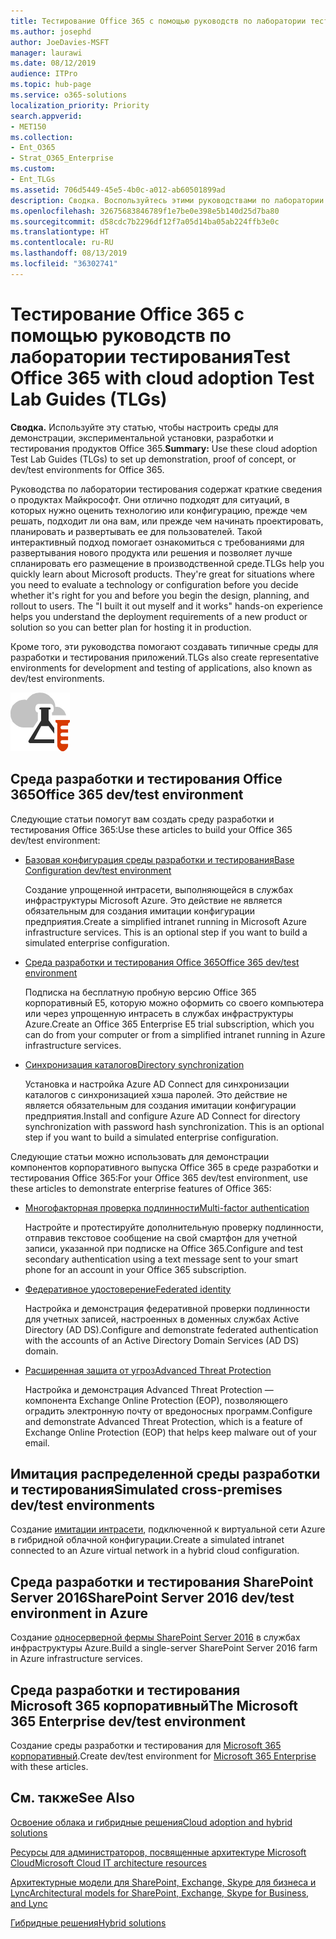 ```yaml
---
title: Тестирование Office 365 с помощью руководств по лаборатории тестирования
ms.author: josephd
author: JoeDavies-MSFT
manager: laurawi
ms.date: 08/12/2019
audience: ITPro
ms.topic: hub-page
ms.service: o365-solutions
localization_priority: Priority
search.appverid:
- MET150
ms.collection:
- Ent_O365
- Strat_O365_Enterprise
ms.custom:
- Ent_TLGs
ms.assetid: 706d5449-45e5-4b0c-a012-ab60501899ad
description: Сводка. Воспользуйтесь этими руководствами по лаборатории тестирования, чтобы настроить среды для демонстрации, экспериментальной установки, разработки и тестирования продуктов Office 365.
ms.openlocfilehash: 32675683846789f1e7be0e398e5b140d25d7ba80
ms.sourcegitcommit: d58cdc7b2296df12f7a05d14ba05ab224ffb3e0c
ms.translationtype: HT
ms.contentlocale: ru-RU
ms.lasthandoff: 08/13/2019
ms.locfileid: "36302741"
---
```

# <a name="test-office-365-with-test-lab-guides-tlgs"></a><span data-ttu-id="02ed8-103">Тестирование Office 365 с помощью руководств по лаборатории тестирования</span><span class="sxs-lookup"><span data-stu-id="02ed8-103">Test Office 365 with cloud adoption Test Lab Guides (TLGs)</span></span>

 <span data-ttu-id="02ed8-104">**Сводка.** Используйте эту статью, чтобы настроить среды для демонстрации, экспериментальной установки, разработки и тестирования продуктов Office 365.</span><span class="sxs-lookup"><span data-stu-id="02ed8-104">**Summary:** Use these cloud adoption Test Lab Guides (TLGs) to set up demonstration, proof of concept, or dev/test environments for Office 365.</span></span>
  
<span data-ttu-id="02ed8-p101">Руководства по лаборатории тестирования содержат краткие сведения о продуктах Майкрософт. Они отлично подходят для ситуаций, в которых нужно оценить технологию или конфигурацию, прежде чем решать, подходит ли она вам, или прежде чем начинать проектировать, планировать и развертывать ее для пользователей. Такой интерактивный подход помогает ознакомиться с требованиями для развертывания нового продукта или решения и позволяет лучше спланировать его размещение в производственной среде.</span><span class="sxs-lookup"><span data-stu-id="02ed8-p101">TLGs help you quickly learn about Microsoft products. They're great for situations where you need to evaluate a technology or configuration before you decide whether it's right for you and before you begin the design, planning, and rollout to users. The "I built it out myself and it works" hands-on experience helps you understand the deployment requirements of a new product or solution so you can better plan for hosting it in production.</span></span>
  
<span data-ttu-id="02ed8-108">Кроме того, эти руководства помогают создавать типичные среды для разработки и тестирования приложений.</span><span class="sxs-lookup"><span data-stu-id="02ed8-108">TLGs also create representative environments for development and testing of applications, also known as dev/test environments.</span></span>
  
![Руководства по лаборатории тестирования в Microsoft Cloud](media/24ad0d1b-3274-40fb-972a-b8188b7268d1.png)
  
## <a name="office-365-devtest-environment"></a><span data-ttu-id="02ed8-110">Среда разработки и тестирования Office 365</span><span class="sxs-lookup"><span data-stu-id="02ed8-110">Office 365 dev/test environment</span></span>

<span data-ttu-id="02ed8-111">Следующие статьи помогут вам создать среду разработки и тестирования Office 365:</span><span class="sxs-lookup"><span data-stu-id="02ed8-111">Use these articles to build your Office 365 dev/test environment:</span></span>
  
- [<span data-ttu-id="02ed8-112">Базовая конфигурация среды разработки и тестирования</span><span class="sxs-lookup"><span data-stu-id="02ed8-112">Base Configuration dev/test environment</span></span>](base-configuration-dev-test-environment.md)
    
    <span data-ttu-id="02ed8-p102">Создание упрощенной интрасети, выполняющейся в службах инфраструктуры Microsoft Azure. Это действие не является обязательным для создания имитации конфигурации предприятия.</span><span class="sxs-lookup"><span data-stu-id="02ed8-p102">Create a simplified intranet running in Microsoft Azure infrastructure services. This is an optional step if you want to build a simulated enterprise configuration.</span></span>
    
- [<span data-ttu-id="02ed8-115">Среда разработки и тестирования Office 365</span><span class="sxs-lookup"><span data-stu-id="02ed8-115">Office 365 dev/test environment</span></span>](office-365-dev-test-environment.md)
    
    <span data-ttu-id="02ed8-116">Подписка на бесплатную пробную версию Office 365 корпоративный Е5, которую можно оформить со своего компьютера или через упрощенную интрасеть в службах инфраструктуры Azure.</span><span class="sxs-lookup"><span data-stu-id="02ed8-116">Create an Office 365 Enterprise E5 trial subscription, which you can do from your computer or from a simplified intranet running in Azure infrastructure services.</span></span>
    
- [<span data-ttu-id="02ed8-117">Синхронизация каталогов</span><span class="sxs-lookup"><span data-stu-id="02ed8-117">Directory synchronization</span></span>](dirsync-for-your-office-365-dev-test-environment.md)
    
    <span data-ttu-id="02ed8-p103">Установка и настройка Azure AD Connect для синхронизации каталогов с синхронизацией хэша паролей. Это действие не является обязательным для создания имитации конфигурации предприятия.</span><span class="sxs-lookup"><span data-stu-id="02ed8-p103">Install and configure Azure AD Connect for directory synchronization with password hash synchronization. This is an optional step if you want to build a simulated enterprise configuration.</span></span>
    
<span data-ttu-id="02ed8-120">Следующие статьи можно использовать для демонстрации компонентов корпоративного выпуска Office 365 в среде разработки и тестирования Office 365:</span><span class="sxs-lookup"><span data-stu-id="02ed8-120">For your Office 365 dev/test environment, use these articles to demonstrate enterprise features of Office 365:</span></span>
  
- [<span data-ttu-id="02ed8-121">Многофакторная проверка подлинности</span><span class="sxs-lookup"><span data-stu-id="02ed8-121">Multi-factor authentication</span></span>](multi-factor-authentication-for-your-office-365-dev-test-environment.md)
    
    <span data-ttu-id="02ed8-122">Настройте и протестируйте дополнительную проверку подлинности, отправив текстовое сообщение на свой смартфон для учетной записи, указанной при подписке на Office 365.</span><span class="sxs-lookup"><span data-stu-id="02ed8-122">Configure and test secondary authentication using a text message sent to your smart phone for an account in your Office 365 subscription.</span></span>
    
- [<span data-ttu-id="02ed8-123">Федеративное удостоверение</span><span class="sxs-lookup"><span data-stu-id="02ed8-123">Federated identity</span></span>](federated-identity-for-your-office-365-dev-test-environment.md)
    
    <span data-ttu-id="02ed8-124">Настройка и демонстрация федеративной проверки подлинности для учетных записей, настроенных в доменных службах Active Directory (AD DS).</span><span class="sxs-lookup"><span data-stu-id="02ed8-124">Configure and demonstrate federated authentication with the accounts of an Active Directory Domain Services (AD DS) domain.</span></span>
    
- [<span data-ttu-id="02ed8-125">Расширенная защита от угроз</span><span class="sxs-lookup"><span data-stu-id="02ed8-125">Advanced Threat Protection</span></span>](advanced-threat-protection-for-your-office-365-dev-test-environment.md)
    
    <span data-ttu-id="02ed8-126">Настройка и демонстрация Advanced Threat Protection — компонента Exchange Online Protection (EOP), позволяющего оградить электронную почту от вредоносных программ.</span><span class="sxs-lookup"><span data-stu-id="02ed8-126">Configure and demonstrate Advanced Threat Protection, which is a feature of Exchange Online Protection (EOP) that helps keep malware out of your email.</span></span>

## <a name="simulated-cross-premises-devtest-environment"></a><span data-ttu-id="02ed8-127">Имитация распределенной среды разработки и тестирования</span><span class="sxs-lookup"><span data-stu-id="02ed8-127">Simulated cross-premises dev/test environments</span></span>

<span data-ttu-id="02ed8-128">Создание [имитации интрасети](simulated-cross-premises-virtual-network-in-azure.md), подключенной к виртуальной сети Azure в гибридной облачной конфигурации.</span><span class="sxs-lookup"><span data-stu-id="02ed8-128">Create a simulated intranet connected to an Azure virtual network in a hybrid cloud configuration.</span></span>
    
## <a name="sharepoint-server-2016-devtest-environment"></a><span data-ttu-id="02ed8-129">Среда разработки и тестирования SharePoint Server 2016</span><span class="sxs-lookup"><span data-stu-id="02ed8-129">SharePoint Server 2016 dev/test environment in Azure</span></span>

<span data-ttu-id="02ed8-130">Создание [односерверной фермы SharePoint Server 2016](https://docs.microsoft.com/SharePoint/administration/sharepoint-server-2016-dev-test-environment-in-azure) в службах инфраструктуры Azure.</span><span class="sxs-lookup"><span data-stu-id="02ed8-130">Build a single-server SharePoint Server 2016 farm in Azure infrastructure services.</span></span>

## <a name="microsoft-365-enterprise-devtest-environment"></a><span data-ttu-id="02ed8-131">Среда разработки и тестирования Microsoft 365 корпоративный</span><span class="sxs-lookup"><span data-stu-id="02ed8-131">The Microsoft 365 Enterprise dev/test environment</span></span>

<span data-ttu-id="02ed8-132">Создание среды разработки и тестирования для [Microsoft 365 корпоративный](https://docs.microsoft.com/microsoft-365/enterprise/m365-enterprise-test-lab-guides).</span><span class="sxs-lookup"><span data-stu-id="02ed8-132">Create dev/test environment for [Microsoft 365 Enterprise](https://docs.microsoft.com/microsoft-365/enterprise/m365-enterprise-test-lab-guides) with these articles.</span></span>  
    
## <a name="see-also"></a><span data-ttu-id="02ed8-133">См. также</span><span class="sxs-lookup"><span data-stu-id="02ed8-133">See Also</span></span>

[<span data-ttu-id="02ed8-134">Освоение облака и гибридные решения</span><span class="sxs-lookup"><span data-stu-id="02ed8-134">Cloud adoption and hybrid solutions</span></span>](cloud-adoption-and-hybrid-solutions.md)
  
[<span data-ttu-id="02ed8-135">Ресурсы для администраторов, посвященные архитектуре Microsoft Cloud</span><span class="sxs-lookup"><span data-stu-id="02ed8-135">Microsoft Cloud IT architecture resources</span></span>](microsoft-cloud-it-architecture-resources.md)
  
[<span data-ttu-id="02ed8-136">Архитектурные модели для SharePoint, Exchange, Skype для бизнеса и Lync</span><span class="sxs-lookup"><span data-stu-id="02ed8-136">Architectural models for SharePoint, Exchange, Skype for Business, and Lync</span></span>](architectural-models-for-sharepoint-exchange-skype-for-business-and-lync.md)
  
[<span data-ttu-id="02ed8-137">Гибридные решения</span><span class="sxs-lookup"><span data-stu-id="02ed8-137">Hybrid solutions</span></span>](hybrid-solutions.md)
